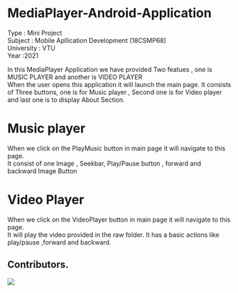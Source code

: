 # MediaPlayer-Android-Application

Type    : Mini Project  
Subject : Mobile Apllication Development (18CSMP68)  
University : VTU  
Year :2021  

In this MediaPlayer Application we have provided Two featues , one is MUSIC PLAYER and another is VIDEO PLAYER  
When the user opens this application it will launch the main page. It consists of Three buttons, one is for Music player , Second one is for Video player and last one is to display About Section.  

# Music player

When we click on the PlayMusic button in main page it will navigate to this page.  
It consist of one Image , Seekbar, Play/Pause button , forward and backward Image Button  

# Video Player
When we click on the VideoPlayer button in main page it will navigate to this page.  
It will play the video provided in the raw folder. It has a basic actions like play/pause ,forward and backward.  

## Contributors.

<a href="https://github.com/Puneeth-Aacharya/MediaPlayer-Android-Application/graphs/contributors">
  <img src="https://contrib.rocks/image?repo=Puneeth-Aacharya/MediaPlayer-Android-Application" />
</a>
